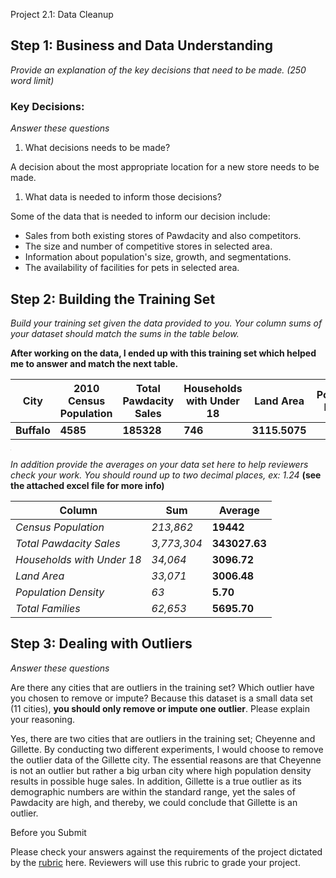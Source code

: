 Project 2.1: Data Cleanup


## Step 1: Business and Data Understanding

_Provide an explanation of the key decisions that need to be made. (250 word limit)_

### Key Decisions:

_Answer these questions_

1. What decisions needs to be made?

A decision about the most appropriate location for a new store needs to be made.

1. What data is needed to inform those decisions?

Some of the data that is needed to inform our decision include:

- Sales from both existing stores of Pawdacity and also competitors.
- The size and number of competitive stores in selected area.
- Information about population&#39;s size, growth, and segmentations.
- The availability of facilities for pets in selected area.

## Step 2: Building the Training Set

_Build your training set given the data provided to you. Your column sums of your dataset should match the sums in the table below._

**After working on the data, I ended up with this training set which helped me to answer and match the next table.**

| **City** | **2010 Census Population** | **Total Pawdacity Sales** | **Households with Under 18** | **Land Area** | **Population Density** | **Total Families** |
| --- | --- | --- | --- | --- | --- | --- |
| **Buffalo** | **4585** | **185328** | **746** | **3115.5075** |
 ![](data:image/*;base64,iVBORw0KGgoAAAANSUhEUgAAAAEAAAABCAYAAAAfFcSJAAAAAXNSR0IArs4c6QAAAAlwSFlzAAAXEQAAFxEByibzPwAAAA1JREFUCB1jYGBgsAIAAD8AO+2bAfEAAAAASUVORK5CYII=)


_In addition provide the averages on your data set here to help reviewers check your work. You should round up to two decimal places, ex: 1.24_ **(see the attached excel file for more info)**

| **Column** | **Sum** | **Average** |
| --- | --- | --- |
| _Census Population_ | _213,862_ | **19442** |
| _Total Pawdacity Sales_ | _3,773,304_ | **343027.63** |
| _Households with Under 18_ | _34,064_ | **3096.72** |
| _Land Area_ | _33,071_ | **3006.48** |
| _Population Density_ | _63_ | **5.70** |
| _Total Families_ | _62,653_ | **5695.70** |

## Step 3: Dealing with Outliers

_Answer these questions_

Are there any cities that are outliers in the training set? Which outlier have you chosen to remove or impute? Because this dataset is a small data set (11 cities), **you should only remove or impute one outlier**. Please explain your reasoning.

Yes, there are two cities that are outliers in the training set; Cheyenne and Gillette. By conducting two different experiments, I would choose to remove the outlier data of the Gillette city. The essential reasons are that Cheyenne is not an outlier but rather a big urban city where high population density results in possible huge sales. In addition, Gillette is a true outlier as its demographic numbers are within the standard range, yet the sales of Pawdacity are high, and thereby, we could conclude that Gillette is an outlier.

Before you Submit

Please check your answers against the requirements of the project dictated by the [rubric](https://review.udacity.com/#!/rubrics/382/view) here. Reviewers will use this rubric to grade your project.
